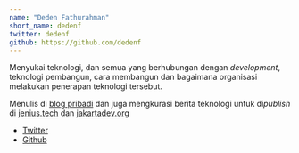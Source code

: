 ```yaml
---
name: "Deden Fathurahman"
short_name: dedenf
twitter: dedenf
github: https://github.com/dedenf
---
```


Menyukai teknologi, dan semua yang berhubungan dengan *development*, teknologi pembangun, cara membangun dan bagaimana organisasi melakukan penerapan teknologi tersebut.

Menulis di [blog pribadi](https://notes.dedenf.com) dan juga mengkurasi berita teknologi untuk di*publish* di [jenius.tech](https://jenius.tech) dan [jakartadev.org](https://jakartadev.org)

- [<i class='fa fa-twitter' aria-hidden='true'></i> Twitter](https://twitter.com/dedenf)
- [<i class='fa fa-github' aria-hidden='true'></i> Github](https://github.com/dedenf)